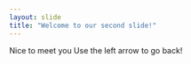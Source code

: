 ```yaml
---
layout: slide
title: "Welcome to our second slide!"
---
```

Nice to meet you
Use the left arrow to go back!
